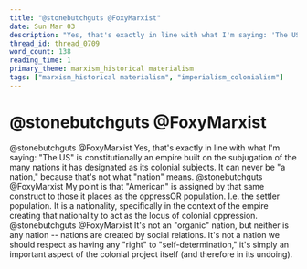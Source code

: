 ```yaml
---
title: "@stonebutchguts @FoxyMarxist"
date: Sun Mar 03
description: "Yes, that's exactly in line with what I'm saying: 'The US' is constitutionally an empire built on the subjugation of the many nations it has designated as its..."
thread_id: thread_0709
word_count: 138
reading_time: 1
primary_theme: marxism_historical materialism
tags: ["marxism_historical materialism", "imperialism_colonialism"]
---
```


# @stonebutchguts @FoxyMarxist

@stonebutchguts @FoxyMarxist Yes, that's exactly in line with what I'm saying: "The US" is constitutionally an empire built on the subjugation of the many nations it has designated as its colonial subjects. It can never be "a nation," because that's not what "nation" means. @stonebutchguts @FoxyMarxist My point is that "American" is assigned by that same construct to those it places as the oppressOR population. I.e. the settler population. It is a nationality, specifically in the context of the empire creating that nationality to act as the locus of colonial oppression. @stonebutchguts @FoxyMarxist It's not an "organic" nation, but neither is any nation -- nations are created by social relations. It's not a nation we should respect as having any "right" to "self-determination," it's simply an important aspect of the colonial project itself (and therefore in its undoing).